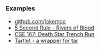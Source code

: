 <h3>Examples</h3>
<ul>
<li><a href="http://github.com/jakemco">github.com/jakemco</a></li>
<li><a href="http://cse125.ucsd.edu/2014/groups.html">5 Second Rule - Rivers of Blood</a></li>
<li><a href="http://jakemask.com/philosopher-king/">CSE 167: Death Star Trench Run</a></li>
<li><a href="http://jakemask.com/tartlet/">Tartlet - a wrapper for tar</a></li>
</ul>

